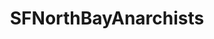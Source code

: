 ---
title: SFNorthBayAnarchists
crosslinks:
- worldanarchism
- BayAreaAnarchy
- LeftWithoutEdge
- AnarchismOnline
---